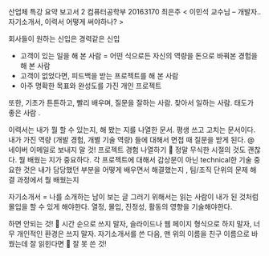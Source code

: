 산업체 특강 요약 보고서 2
컴퓨터공학부 20163170 최은주 
< 이민석 교수님 – 개발자.. 자기소개서, 이력서 어떻게 써야하나? >

회사들이 원하는 신입은 경력같은 신입
- 고객이 있는 일을 해 본 사람 = 어떤 식으로든 자신의 역량을 돈으로 바꿔본 경험을 해 본 사람 
- 고객이 없었다면, 피드백을 받는 프로젝트를 해 본 사람
- 아주 명확한 목표와 완성도를 가진 개인 프로젝트 

또한, 기초가 튼튼하고, 빨리 배우며, 질문을 잘하는 사람. 찾아서 일하는 사람. 태도가 좋은 사람 .

이력서는 내가 뭘 할 수 있는지, 해 봤는 지를 나열한 문서. 평생 쓰고 고치는 문서이다.
내가 가진 역량 (개발 경험, 개별 기술 역량) 들에 대해서 면접 때 질문을 받게 된다. 
@ 네이버 이메일로 보내지 말 것!
프로젝트 경험 나열하기  정말 무식한 시절의 것도 괜찮다. 뭘 배웠는 지가 중요하다. 
각 프로젝트에 대해서 감상문이 아닌 technical한 기술
중요한 것은 내가 담당했던 부분을 어떻게 배우면서 해결했는지 , 팀/조직 단위의 문제 해결 과정에서 뭘 배웠는지 

자기소개서 = 나를 소개하는 남이 보는 글 
그러기 위해서는 읽는 사람이 내가 된 것처럼 몰입을 할 수 있게 해야한다. 
열정, 몰입, 진정성, 활동의 영향을 기술해야한다. 

하면 안되는 것!
 시간 순으로 쓰지 말자, 슬라이드나 웹 페이지 형식으로 하지 말자, 너무 개인적인 환경은 쓰지 말자. 
자기소개서를 쓴 다음, 맨 위의 이름을 친구 이름으로 바꿨는데 잘 읽힌다면  잘 못 쓴 것!


